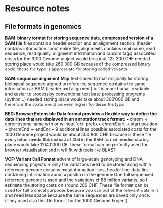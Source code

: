# Resource notes

## File formats in genomics

**BAM: binary format for storing sequence data, compressed version of a SAM file**
 files contain a header section and an alignment section: (header contains information about entire file, alignments contains read name, read sequence, read quality, alignment information and custom tags)
associated costs for the 1000 Genome project would be about 125'200 CHF
needed storing place would take 260'000 GB
because of the compressed binary code, these file type is appropriate for storing called variants

**SAM: sequence alignment Map**
text-based format originally for storing biological sequence aligned to reference sequence
contains the same information as BAM (header and alignment) but is more human readable and easier to process by conventional text base processing programs (python…)
needed storing place would take about 300'000 GB
and therefore the costs would be even higher for these file type

**BED: Browser Extensible Data format provides a flexible way to define the data lines that are displayed in an annotation track
format:**
•	chrom -> chromosome name with or without 'chr' prefix
•	chromStart -> start position
•	chromEnd -> endEnd
•	9 additional lines possible
associated costs for the 1000 Genome project would be about 500'800 CHF because in these file every letter needs 8bit instead of 2bit in the BAM format
needed storing place would take 1'040'000 GB
These format can be perfectly used for browser visualisation and it will fit with tools like BLAST


**VCF: Variant Call Format**
advent of large-scale genotyping and DNA sequencing projects -> only the variations need to be stored along with a reference genome
contains metainformation lines, header line, data line containing information about a position in the genome
One full sequenced reference genome is used and the variations of 88 million variants, so I estimate the storing costs on around 200 CHF.
These file format can be used for full archival purposes because you can put all the relevant data in it and need less space because the same sequences are saved only once.
(They used also this file format for the 1000 Genome Project)
